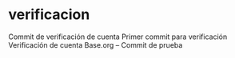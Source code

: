 # verificacion
Commit de verificación de cuenta
Primer commit para verificación
Verificación de cuenta Base.org – Commit de prueba
